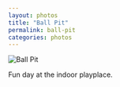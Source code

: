```yaml
---
layout: photos  
title: "Ball Pit"  
permalink: ball-pit  
categories: photos
---
```


![Ball Pit](http://jonkit.ca/cdn/photos/2017-01-15-ball-pit.jpeg)

Fun day at the indoor playplace.
